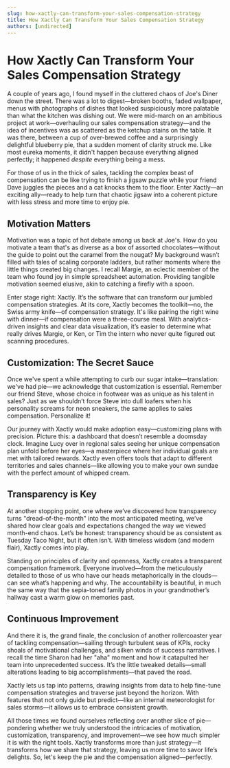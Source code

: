 ```yaml
---
slug: how-xactly-can-transform-your-sales-compensation-strategy
title: How Xactly Can Transform Your Sales Compensation Strategy
authors: [undirected]
---
```



# How Xactly Can Transform Your Sales Compensation Strategy

A couple of years ago, I found myself in the cluttered chaos of Joe's Diner down the street. There was a lot to digest—broken booths, faded wallpaper, menus with photographs of dishes that looked suspiciously more palatable than what the kitchen was dishing out. We were mid-march on an ambitious project at work—overhauling our sales compensation strategy—and the idea of incentives was as scattered as the ketchup stains on the table. It was there, between a cup of over-brewed coffee and a surprisingly delightful blueberry pie, that a sudden moment of clarity struck me. Like most eureka moments, it didn't happen because everything aligned perfectly; it happened *despite* everything being a mess.

For those of us in the thick of sales, tackling the complex beast of compensation can be like trying to finish a jigsaw puzzle while your friend Dave juggles the pieces and a cat knocks them to the floor. Enter Xactly—an exciting ally—ready to help turn that chaotic jigsaw into a coherent picture with less stress and more time to enjoy pie.

## Motivation Matters

Motivation was a topic of hot debate among us back at Joe's. How do you motivate a team that's as diverse as a box of assorted chocolates—without the guide to point out the caramel from the nougat? My background wasn’t filled with tales of scaling corporate ladders, but rather moments where the little things created big changes. I recall Margie, an eclectic member of the team who found joy in simple spreadsheet automation. Providing tangible motivation seemed elusive, akin to catching a firefly with a spoon.

Enter stage right: Xactly. It’s the software that can transform our jumbled compensation strategies. At its core, Xactly becomes the toolkit—no, the Swiss army knife—of compensation strategy. It's like pairing the right wine with dinner—if compensation were a three-course meal. With analytics-driven insights and clear data visualization, it’s easier to determine what really drives Margie, or Ken, or Tim the intern who never quite figured out scanning procedures.

## Customization: The Secret Sauce

Once we've spent a while attempting to curb our sugar intake—translation: we've had pie—we acknowledge that customization is essential. Remember our friend Steve, whose choice in footwear was as unique as his talent in sales? Just as we shouldn’t force Steve into dull loafers when his personality screams for neon sneakers, the same applies to sales compensation. Personalize it!

Our journey with Xactly would make adoption easy—customizing plans with precision. Picture this: a dashboard that doesn’t resemble a doomsday clock. Imagine Lucy over in regional sales seeing her unique compensation plan unfold before her eyes—a masterpiece where her individual goals are met with tailored rewards. Xactly even offers tools that adapt to different territories and sales channels—like allowing you to make your own sundae with the perfect amount of whipped cream.

## Transparency is Key

At another stopping point, one where we’ve discovered how transparency turns "dread-of-the-month" into the most anticipated meeting, we’ve shared how clear goals and expectations changed the way we viewed month-end chaos. Let’s be honest: transparency should be as consistent as Tuesday Taco Night, but it often isn’t. With timeless wisdom (and modern flair), Xactly comes into play.

Standing on principles of clarity and openness, Xactly creates a transparent compensation framework. Everyone involved—from the meticulously detailed to those of us who have our heads metaphorically in the clouds—can see what’s happening and why. The accountability is beautiful, in much the same way that the sepia-toned family photos in your grandmother’s hallway cast a warm glow on memories past.

## Continuous Improvement

And there it is, the grand finale, the conclusion of another rollercoaster year of tackling compensation—sailing through turbulent seas of KPIs, rocky shoals of motivational challenges, and silken winds of success narratives. I recall the time Sharon had her "aha" moment and how it catapulted her team into unprecedented success. It’s the little tweaked details—small alterations leading to big accomplishments—that paved the road.

Xactly lets us tap into patterns, drawing insights from data to help fine-tune compensation strategies and traverse just beyond the horizon. With features that not only guide but predict—like an internal meteorologist for sales storms—it allows us to embrace consistent growth.

All those times we found ourselves reflecting over another slice of pie—pondering whether we truly understood the intricacies of motivation, customization, transparency, and improvement—we see how much simpler it is with the right tools. Xactly transforms more than just strategy—it transforms how we share that strategy, leaving us more time to savor life’s delights. So, let's keep the pie and the compensation aligned—perfectly.